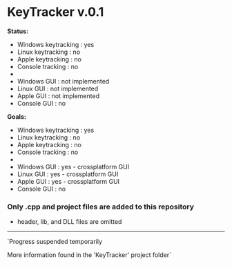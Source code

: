 # KeyTracker v.0.1

**Status:**

- Windows keytracking : yes
- Linux keytracking : no
- Apple keytracking : no
- Console tracking : no
- 
- Windows GUI : not implemented
- Linux GUI : not implemented
- Apple GUI : not implemented
- Console GUI : no

**Goals:**

- Windows keytracking : yes
- Linux keytracking : no
- Apple keytracking : no
- Console tracking : no
- 
- Windows GUI : yes - crossplatform GUI
- Linux GUI : yes - crossplatform GUI
- Apple GUI : yes - crossplatform GUI
- Console GUI : no

### Only .cpp and project files are added to this repository
- header, lib, and DLL files are omitted

***

`Progress suspended temporarily

More information found in the 'KeyTracker' project folder`
